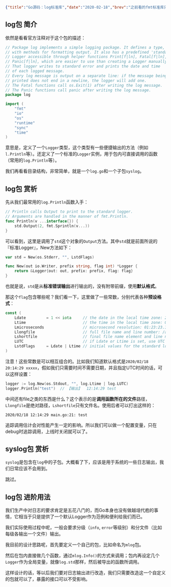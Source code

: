 ```json lw-blog-meta
{"title":"Go源码：log标准库","date":"2020-02-18","brev":"之前看的fmt标准库只提供了一些字符串处理的功能，而我们真正在系统中用的肯定会选择log标准库了。log默认提供了时间戳、前缀、调用追踪等实用功能，可以说是基于fmt的上层。","tags":["Golang","源码"],"path":"blog/2020/200218-Go源码之log.md"}
```



## log包 简介

依然是看看官方注释对于这个包的描述：

```go
// Package log implements a simple logging package. It defines a type, Logger,
// with methods for formatting output. It also has a predefined 'standard'
// Logger accessible through helper functions Print[f|ln], Fatal[f|ln], and
// Panic[f|ln], which are easier to use than creating a Logger manually.
// That logger writes to standard error and prints the date and time
// of each logged message.
// Every log message is output on a separate line: if the message being
// printed does not end in a newline, the logger will add one.
// The Fatal functions call os.Exit(1) after writing the log message.
// The Panic functions call panic after writing the log message.
package log

import (
	"fmt"
	"io"
	"os"
	"runtime"
	"sync"
	"time"
)
```

意思是，定义了一个`Logger`类型，这个类型有一些便捷输出的方法（例如`l.Println`等）。还定义了一个标准的`Logger`实例，用于包内可直接调用的函数（常用的`log.Println`等）。

我们再看看目录结构，非常简单，就是一个`log.go`和一个子包`syslog`。

## log包 赏析

先从我们最常用的`log.Println`函数入手：

```go
// Println calls Output to print to the standard logger.
// Arguments are handled in the manner of fmt.Println.
func Println(v ...interface{}) {
	std.Output(2, fmt.Sprintln(v...))
}
```

可以看到，这里是调用了`std`这个对象的`Output`方法。其中`std`就是前面所说的『标准Logger』，New方法如下：

```go
var std = New(os.Stderr, "", LstdFlags)
```

```go
func New(out io.Writer, prefix string, flag int) *Logger {
	return &Logger{out: out, prefix: prefix, flag: flag}
}
```

也就是说，`std`是从**标准错误输出**进行输出的，没有附带前缀，使用**默认格式**。

那这个`flag`包含哪些呢？我们看一下，这里做了一些常数，分别代表各种**预设格式**：

```go
const (
	Ldate         = 1 << iota     // the date in the local time zone: 2009/01/23
	Ltime                         // the time in the local time zone: 01:23:23
	Lmicroseconds                 // microsecond resolution: 01:23:23.123123.  assumes Ltime.
	Llongfile                     // full file name and line number: /a/b/c/d.go:23
	Lshortfile                    // final file name element and line number: d.go:23. overrides Llongfile
	LUTC                          // if Ldate or Ltime is set, use UTC rather than the local time zone
	LstdFlags     = Ldate | Ltime // initial values for the standard logger
)
```

注意！这些常数是可以相互组合的。比如我们知道默认格式是`2020/02/18 20:14:29 xxxxx`，假如我们只需要时间不需要日期，并且指定UTC时间的话，可以这样设置：

```go
logger := log.New(os.Stdout, "", log.Ltime | log.LUTC)
logger.Println("test")  // 【输出】  12:14:29 test
```

中间还有file之类的东西是什么？这个表示的是**调用函数所在的文件**路径，`Llongfile`是绝对路径，`Lshortfile`只有文件名。使用后者可以打出这样的：

```text
2020/02/18 12:14:29 main.go:21: test
```

追踪调用估计会对性能产生一定的影响。所以我们可以做一个配置变量，只在debug时追踪调用，上线时关闭就可以了。

## syslog包 赏析

`syslog`是包含在`log`中的子包。大概看了下，应该是用于系统的一些日志输出，我们日常应该不会用到。

跳过。

## log包 进阶用法

我们生产中对日志的要求肯定是五花八门的，而Go本身也没有做越俎代庖的事情，它相当于只是提供了一个默认Logger作为范例和便利给我们而已。

我们实际使用过程中呢，一般会要求分级（`info`, `error`等级别）和分文件（比如每级各输出一个文件）输出。

我目前的设计思路呢，首先要定义一个自己的包，比如命名为`mlog`包。

然后在包内直接做几个函数，通过`mlog.Info()`的方式来调用；包内再设定几个`Logger`作为全局变量，就像`log.std`那样，然后被导出的函数所调用。

这样设计的话，等以后我们要对日志输出进行改造，我们只需要改造这一个自定义的包就可以了，暴露的接口可以不受影响。
